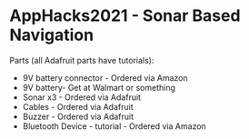 # AppHacks2021 -  Sonar Based Navigation   
  
Parts (all Adafruit parts have tutorials):  
* 9V battery connector - Ordered via Amazon  
* 9V battery- Get at Walmart or something  
* Sonar x3 - Ordered via Adafruit  
* Cables - Ordered via Adafruit  
* Buzzer - Ordered via Adafruit  
* Bluetooth Device  - tutorial  - Ordered via Amazon  
  
